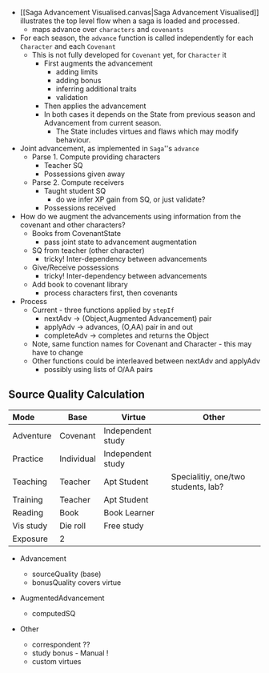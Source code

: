 
+ [[Saga Advancement Visualised.canvas|Saga Advancement Visualised]] illustrates the top level flow when a saga is loaded and processed.
	+ maps advance over `characters` and `covenants`
+ For each season, the `advance` function is called independently for each `Character` and each `Covenant`
	+ This is not fully developed for `Covenant` yet, for `Character` it
		+ First augments the advancement
			+ adding limits
			+ adding bonus
			+ inferring additional traits
			+ validation
		+ Then applies the advancement
	    + In both cases it depends on the State from previous season and Advancement from current season.
	        + The State includes virtues and flaws which may modify behaviour.
+ Joint advancement, as implemented in `Saga`''s `advance`
	+ Parse 1.  Compute providing characters
		+ Teacher SQ
		+ Possessions given away
	+ Parse 2.  Compute receivers
		+ Taught student SQ
			+ do we infer XP gain from SQ, or just validate?
		+ Possessions received
+ How do we augment the advancements using information from the covenant and other characters?
	+ Books from CovenantState
		+ pass joint state to advancement augmentation
	+ SQ from teacher (other character)
		+ tricky!  Inter-dependency between advancements
	+ Give/Receive possessions
		+ tricky!  Inter-dependency between advancements
	+ Add book to covenant library
		+ process characters first, then covenants
+ Process
	+ Current - three functions applied by `stepIf`
		+ nextAdv -> (Object,Augmented Advancement) pair
		+ applyAdv -> advances, (O,AA) pair in and out
		+ completeAdv -> completes and returns the Object
	+ Note, same function names for Covenant and Character - this may have to change
	+ Other functions could be interleaved between nextAdv and applyAdv
		+ possibly using lists of O/AA pairs

## Source Quality Calculation

| Mode      | Base       | Virtue            | Other                               |
| :-------- | ---------- | ----------------- | ----------------------------------- |
| Adventure | Covenant   | Independent study |                                     |
| Practice  | Individual | Independent study |                                     |
| Teaching  | Teacher    | Apt Student       | Specialitiy, one/two students, lab? |
| Training  | Teacher    | Apt Student       |                                     |
| Reading   | Book       | Book Learner      |                                     |
| Vis study | Die roll   | Free study        |                                     |
| Exposure  | 2          |                   |                                     |
+ Advancement
	+ sourceQuality (base)
	+ bonusQuality covers virtue
+ AugmentedAdvancement
	+ computedSQ

+ Other
    + correspondent ??
    + study bonus - Manual !
    + custom virtues
